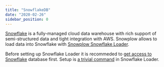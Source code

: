 ```yaml
---
title: "SnowflakeDB"
date: "2020-02-26"
sidebar_position: 0
---
```


[Snowflake](https://www.snowflake.com/) is a fully-managed cloud data warehouse with rich support of semi-structured data and tight integration with AWS. Snowplow allows to load data into Snowflake with [Snowplow Snowflake Loader](/docs/open-source-components-and-applications/snowplow-snowflake-loader/).

Before setting up Snowflake Loader it is recommeded to [get access to Snowflake](https://trial.snowflake.com/) database first. Setup is [a trivial command](/docs/open-source-components-and-applications/snowplow-snowflake-loader/setup/) in Snowflake Loader.
